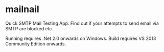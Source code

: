 # mailnail
Quick SMTP Mail Testing App. Find out if your attempts to send email via SMTP are blocked etc.

Running requires .Net 2.0 onwards on Windows. Build requires VS 2013 Community Edition onwards.
